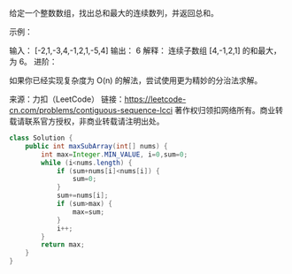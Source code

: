 给定一个整数数组，找出总和最大的连续数列，并返回总和。

示例：

输入： [-2,1,-3,4,-1,2,1,-5,4]
输出： 6
解释： 连续子数组 [4,-1,2,1] 的和最大，为 6。
进阶：

如果你已经实现复杂度为 O(n) 的解法，尝试使用更为精妙的分治法求解。

来源：力扣（LeetCode）
链接：https://leetcode-cn.com/problems/contiguous-sequence-lcci
著作权归领扣网络所有。商业转载请联系官方授权，非商业转载请注明出处。

```java
class Solution {
    public int maxSubArray(int[] nums) {
        int max=Integer.MIN_VALUE, i=0,sum=0;
        while (i<nums.length) {
            if (sum+nums[i]<nums[i]) {
                sum=0;
            }
            sum+=nums[i];
            if (sum>max) {
                max=sum;
            }
            i++;
        }
        return max;
    }
}
```

